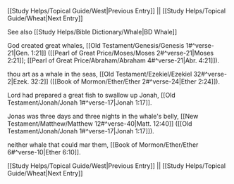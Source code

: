 [[Study Helps/Topical Guide/West|Previous Entry]]  ||  [[Study Helps/Topical Guide/Wheat|Next Entry]]

 See also [[Study Helps/Bible Dictionary/Whale|BD Whale]]

 God created great whales, [[Old Testament/Genesis/Genesis 1#^verse-21|Gen. 1:21]] ([[Pearl of Great Price/Moses/Moses 2#^verse-21|Moses 2:21]]; [[Pearl of Great Price/Abraham/Abraham 4#^verse-21|Abr. 4:21]]).

 thou art as a whale in the seas, [[Old Testament/Ezekiel/Ezekiel 32#^verse-2|Ezek. 32:2]] ([[Book of Mormon/Ether/Ether 2#^verse-24|Ether 2:24]]).

 Lord had prepared a great fish to swallow up Jonah, [[Old Testament/Jonah/Jonah 1#^verse-17|Jonah 1:17]].

 Jonas was three days and three nights in the whale's belly, [[New Testament/Matthew/Matthew 12#^verse-40|Matt. 12:40]] ([[Old Testament/Jonah/Jonah 1#^verse-17|Jonah 1:17]]).

 neither whale that could mar them, [[Book of Mormon/Ether/Ether 6#^verse-10|Ether 6:10]].

[[Study Helps/Topical Guide/West|Previous Entry]]  ||  [[Study Helps/Topical Guide/Wheat|Next Entry]]